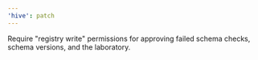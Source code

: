 ```yaml
---
'hive': patch
---
```


Require "registry write" permissions for approving failed schema checks, schema versions, and the
laboratory.
